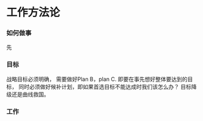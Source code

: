 # 工作方法论
### 如何做事
先

### 目标
战略目标必须明确， 需要做好Plan B，plan C. 即要在事先想好整体要达到的目标， 同时必须做好候补计划，即如果首选目标不能达成时我们该怎么办？ 目标降级还是曲线救国。

### 工作

